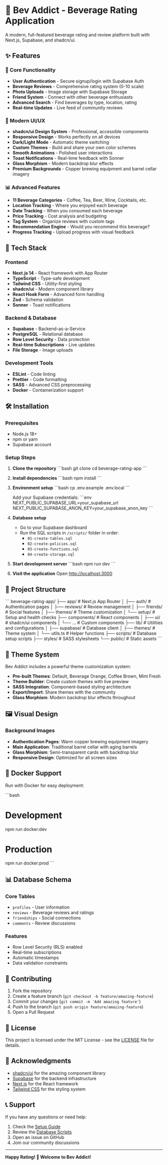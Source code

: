 # 🍹 Bev Addict - Beverage Rating Application

A modern, full-featured beverage rating and review platform built with Next.js, Supabase, and shadcn/ui.

## ✨ Features

### 🎯 Core Functionality
- **User Authentication** - Secure signup/login with Supabase Auth
- **Beverage Reviews** - Comprehensive rating system (0-10 scale)
- **Photo Uploads** - Image storage with Supabase Storage
- **Friend System** - Connect with other beverage enthusiasts
- **Advanced Search** - Find beverages by type, location, rating
- **Real-time Updates** - Live feed of community reviews

### 🎨 Modern UI/UX
- **shadcn/ui Design System** - Professional, accessible components
- **Responsive Design** - Works perfectly on all devices
- **Dark/Light Mode** - Automatic theme switching
- **Custom Themes** - Build and share your own color schemes
- **Smooth Animations** - Polished user interactions
- **Toast Notifications** - Real-time feedback with Sonner
- **Glass Morphism** - Modern backdrop blur effects
- **Premium Backgrounds** - Copper brewing equipment and barrel cellar imagery

### 📊 Advanced Features
- **11 Beverage Categories** - Coffee, Tea, Beer, Wine, Cocktails, etc.
- **Location Tracking** - Where you enjoyed each beverage
- **Date Tracking** - When you consumed each beverage
- **Price Tracking** - Cost analysis and budgeting
- **Tag System** - Organize reviews with custom tags
- **Recommendation Engine** - Would you recommend this beverage?
- **Progress Tracking** - Upload progress with visual feedback

## 🚀 Tech Stack

### Frontend
- **Next.js 14** - React framework with App Router
- **TypeScript** - Type-safe development
- **Tailwind CSS** - Utility-first styling
- **shadcn/ui** - Modern component library
- **React Hook Form** - Advanced form handling
- **Zod** - Schema validation
- **Sonner** - Toast notifications

### Backend & Database
- **Supabase** - Backend-as-a-Service
- **PostgreSQL** - Relational database
- **Row Level Security** - Data protection
- **Real-time Subscriptions** - Live updates
- **File Storage** - Image uploads

### Development Tools
- **ESLint** - Code linting
- **Prettier** - Code formatting
- **SASS** - Advanced CSS preprocessing
- **Docker** - Containerization support

## 🛠️ Installation

### Prerequisites
- Node.js 18+ 
- npm or yarn
- Supabase account

### Setup Steps

1. **Clone the repository**
   \`\`\`bash
   git clone <your-repo-url>
   cd beverage-rating-app
   \`\`\`

2. **Install dependencies**
   \`\`\`bash
   npm install
   \`\`\`

3. **Environment setup**
   \`\`\`bash
   cp .env.example .env.local
   \`\`\`
   
   Add your Supabase credentials:
   \`\`\`env
   NEXT_PUBLIC_SUPABASE_URL=your_supabase_url
   NEXT_PUBLIC_SUPABASE_ANON_KEY=your_supabase_anon_key
   \`\`\`

4. **Database setup**
   - Go to your Supabase dashboard
   - Run the SQL scripts in `/scripts/` folder in order:
     - `01-create-tables.sql`
     - `02-create-policies.sql` 
     - `03-create-functions.sql`
     - `04-create-storage.sql`

5. **Start development server**
   \`\`\`bash
   npm run dev
   \`\`\`

6. **Visit the application**
   Open [http://localhost:3000](http://localhost:3000)

## 📁 Project Structure

\`\`\`
beverage-rating-app/
├── app/                    # Next.js App Router
│   ├── auth/              # Authentication pages
│   ├── reviews/           # Review management
│   ├── friends/           # Social features
│   ├── themes/            # Theme customization
│   └── setup/             # Setup and health checks
├── components/            # React components
│   ├── ui/               # shadcn/ui components
│   └── ...               # Custom components
├── lib/                  # Utilities and configurations
│   ├── supabase/         # Database client
│   ├── themes/           # Theme system
│   └── utils.ts          # Helper functions
├── scripts/              # Database setup scripts
├── styles/               # SASS stylesheets
└── public/               # Static assets
\`\`\`

## 🎨 Theme System

Bev Addict includes a powerful theme customization system:

- **Pre-built Themes**: Default, Beverage Orange, Coffee Brown, Mint Fresh
- **Theme Builder**: Create custom themes with live preview
- **SASS Integration**: Component-based styling architecture
- **Export/Import**: Share themes with the community
- **Glass Morphism**: Modern backdrop blur effects throughout

## 🖼️ Visual Design

### Background Images
- **Authentication Pages**: Warm copper brewing equipment imagery
- **Main Application**: Traditional barrel cellar with aging barrels
- **Glass Morphism**: Semi-transparent cards with backdrop blur
- **Responsive Design**: Optimized for all screen sizes

## 🐳 Docker Support

Run with Docker for easy deployment:

\`\`\`bash
# Development
npm run docker:dev

# Production
npm run docker:prod
\`\`\`

## 📊 Database Schema

### Core Tables
- `profiles` - User information
- `reviews` - Beverage reviews and ratings
- `friendships` - Social connections
- `comments` - Review discussions

### Features
- Row Level Security (RLS) enabled
- Real-time subscriptions
- Automatic timestamps
- Data validation constraints

## 🤝 Contributing

1. Fork the repository
2. Create a feature branch (`git checkout -b feature/amazing-feature`)
3. Commit your changes (`git commit -m 'Add amazing feature'`)
4. Push to the branch (`git push origin feature/amazing-feature`)
5. Open a Pull Request

## 📝 License

This project is licensed under the MIT License - see the [LICENSE](LICENSE) file for details.

## 🙏 Acknowledgments

- [shadcn/ui](https://ui.shadcn.com/) for the amazing component library
- [Supabase](https://supabase.com/) for the backend infrastructure
- [Next.js](https://nextjs.org/) for the React framework
- [Tailwind CSS](https://tailwindcss.com/) for the styling system

## 📞 Support

If you have any questions or need help:

1. Check the [Setup Guide](http://localhost:3000/setup)
2. Review the [Database Scripts](./scripts/)
3. Open an issue on GitHub
4. Join our community discussions

---

**Happy Rating! 🍹 Welcome to Bev Addict!**
